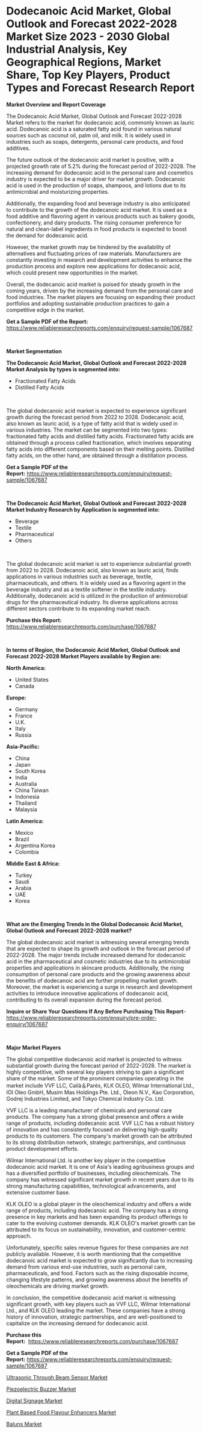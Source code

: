 <p><h1>Dodecanoic Acid Market, Global Outlook and Forecast 2022-2028 Market Size 2023 - 2030 Global Industrial Analysis, Key Geographical Regions, Market Share, Top Key Players, Product Types and Forecast Research Report</h1></p><p><strong>Market Overview and Report Coverage</strong></p>
<p><p>The Dodecanoic Acid Market, Global Outlook and Forecast 2022-2028 Market refers to the market for dodecanoic acid, commonly known as lauric acid. Dodecanoic acid is a saturated fatty acid found in various natural sources such as coconut oil, palm oil, and milk. It is widely used in industries such as soaps, detergents, personal care products, and food additives.</p><p>The future outlook of the dodecanoic acid market is positive, with a projected growth rate of 5.2% during the forecast period of 2022-2028. The increasing demand for dodecanoic acid in the personal care and cosmetics industry is expected to be a major driver for market growth. Dodecanoic acid is used in the production of soaps, shampoos, and lotions due to its antimicrobial and moisturizing properties.</p><p>Additionally, the expanding food and beverage industry is also anticipated to contribute to the growth of the dodecanoic acid market. It is used as a food additive and flavoring agent in various products such as bakery goods, confectionery, and dairy products. The rising consumer preference for natural and clean-label ingredients in food products is expected to boost the demand for dodecanoic acid.</p><p>However, the market growth may be hindered by the availability of alternatives and fluctuating prices of raw materials. Manufacturers are constantly investing in research and development activities to enhance the production process and explore new applications for dodecanoic acid, which could present new opportunities in the market.</p><p>Overall, the dodecanoic acid market is poised for steady growth in the coming years, driven by the increasing demand from the personal care and food industries. The market players are focusing on expanding their product portfolios and adopting sustainable production practices to gain a competitive edge in the market.</p></p>
<p><strong>Get a Sample PDF of the Report:</strong> <a href="https://www.reliableresearchreports.com/enquiry/request-sample/1067687">https://www.reliableresearchreports.com/enquiry/request-sample/1067687</a></p>
<p>&nbsp;</p>
<p><strong>Market Segmentation</strong></p>
<p><strong>The Dodecanoic Acid Market, Global Outlook and Forecast 2022-2028 Market Analysis by types is segmented into:</strong></p>
<p><ul><li>Fractionated Fatty Acids</li><li>Distilled Fatty Acids</li></ul></p>
<p>&nbsp;</p>
<p><p>The global dodecanoic acid market is expected to experience significant growth during the forecast period from 2022 to 2028. Dodecanoic acid, also known as lauric acid, is a type of fatty acid that is widely used in various industries. The market can be segmented into two types: fractionated fatty acids and distilled fatty acids. Fractionated fatty acids are obtained through a process called fractionation, which involves separating fatty acids into different components based on their melting points. Distilled fatty acids, on the other hand, are obtained through a distillation process.</p></p>
<p><strong>Get a Sample PDF of the Report:</strong>&nbsp;<a href="https://www.reliableresearchreports.com/enquiry/request-sample/1067687">https://www.reliableresearchreports.com/enquiry/request-sample/1067687</a></p>
<p>&nbsp;</p>
<p><strong>The Dodecanoic Acid Market, Global Outlook and Forecast 2022-2028 Market Industry Research by Application is segmented into:</strong></p>
<p><ul><li>Beverage</li><li>Textile</li><li>Pharmaceutical</li><li>Others</li></ul></p>
<p>&nbsp;</p>
<p><p>The global dodecanoic acid market is set to experience substantial growth from 2022 to 2028. Dodecanoic acid, also known as lauric acid, finds applications in various industries such as beverage, textile, pharmaceuticals, and others. It is widely used as a flavoring agent in the beverage industry and as a textile softener in the textile industry. Additionally, dodecanoic acid is utilized in the production of antimicrobial drugs for the pharmaceutical industry. Its diverse applications across different sectors contribute to its expanding market reach.</p></p>
<p><strong>Purchase this Report:</strong>&nbsp; <a href="https://www.reliableresearchreports.com/purchase/1067687">https://www.reliableresearchreports.com/purchase/1067687</a></p>
<p>&nbsp;</p>
<p><strong>In terms of Region, the Dodecanoic Acid Market, Global Outlook and Forecast 2022-2028 Market Players available by Region are:</strong></p>
<p>
    <p> <strong> North America: </strong>
        <ul>
            <li>United States</li>
            <li>Canada</li>
        </ul>
        </p> 
    <p> <strong> Europe: </strong>
        <ul>
            <li>Germany</li>
            <li>France</li>
            <li>U.K.</li>
            <li>Italy</li>
            <li>Russia</li>
        </ul>
        </p> 
    <p> <strong> Asia-Pacific: </strong>
        <ul>
            <li>China</li>
            <li>Japan</li>
            <li>South Korea</li>
            <li>India</li>
            <li>Australia</li>
            <li>China Taiwan</li>
            <li>Indonesia</li>
            <li>Thailand</li>
            <li>Malaysia</li>
        </ul>
        </p> 
    <p> <strong> Latin America: </strong>
        <ul>
            <li>Mexico</li>
            <li>Brazil</li>
            <li>Argentina Korea</li>
            <li>Colombia</li>
        </ul>
        </p> 
    <p> <strong> Middle East & Africa: </strong>
        <ul>
            <li>Turkey</li>
            <li>Saudi</li>
            <li>Arabia</li>
            <li>UAE</li>
            <li>Korea</li>
        </ul>
    </p>
    </p>
<p>&nbsp;</p>
<p><strong>What are the Emerging Trends in the Global Dodecanoic Acid Market, Global Outlook and Forecast 2022-2028 market?</strong></p>
<p><p>The global dodecanoic acid market is witnessing several emerging trends that are expected to shape its growth and outlook in the forecast period of 2022-2028. The major trends include increased demand for dodecanoic acid in the pharmaceutical and cosmetic industries due to its antimicrobial properties and applications in skincare products. Additionally, the rising consumption of personal care products and the growing awareness about the benefits of dodecanoic acid are further propelling market growth. Moreover, the market is experiencing a surge in research and development activities to introduce innovative applications of dodecanoic acid, contributing to its overall expansion during the forecast period.</p></p>
<p><strong>Inquire or Share Your Questions If Any Before Purchasing This Report</strong>- <a href="https://www.reliableresearchreports.com/enquiry/pre-order-enquiry/1067687">https://www.reliableresearchreports.com/enquiry/pre-order-enquiry/1067687</a></p>
<p>&nbsp;</p>
<p><strong>Major Market Players</strong></p>
<p><p>The global competitive dodecanoic acid market is projected to witness substantial growth during the forecast period of 2022-2028. The market is highly competitive, with several key players striving to gain a significant share of the market. Some of the prominent companies operating in the market include VVF LLC, Cailà＆Parés, KLK OLEO, Wilmar International Ltd., IOI Oleo GmbH, Musim Mas Holdings Pte. Ltd., Oleon N.V., Kao Corporation, Godrej Industries Limited, and Tokyo Chemical Industry Co. Ltd.</p><p>VVF LLC is a leading manufacturer of chemicals and personal care products. The company has a strong global presence and offers a wide range of products, including dodecanoic acid. VVF LLC has a robust history of innovation and has consistently focused on delivering high-quality products to its customers. The company's market growth can be attributed to its strong distribution network, strategic partnerships, and continuous product development efforts.</p><p>Wilmar International Ltd. is another key player in the competitive dodecanoic acid market. It is one of Asia's leading agribusiness groups and has a diversified portfolio of businesses, including oleochemicals. The company has witnessed significant market growth in recent years due to its strong manufacturing capabilities, technological advancements, and extensive customer base.</p><p>KLK OLEO is a global player in the oleochemical industry and offers a wide range of products, including dodecanoic acid. The company has a strong presence in key markets and has been expanding its product offerings to cater to the evolving customer demands. KLK OLEO's market growth can be attributed to its focus on sustainability, innovation, and customer-centric approach.</p><p>Unfortunately, specific sales revenue figures for these companies are not publicly available. However, it is worth mentioning that the competitive dodecanoic acid market is expected to grow significantly due to increasing demand from various end-use industries, such as personal care, pharmaceuticals, and food. Factors such as the rising disposable income, changing lifestyle patterns, and growing awareness about the benefits of oleochemicals are driving market growth.</p><p>In conclusion, the competitive dodecanoic acid market is witnessing significant growth, with key players such as VVF LLC, Wilmar International Ltd., and KLK OLEO leading the market. These companies have a strong history of innovation, strategic partnerships, and are well-positioned to capitalize on the increasing demand for dodecanoic acid.</p></p>
<p><strong>Purchase this Report:</strong>&nbsp;&nbsp;<a href="https://www.reliableresearchreports.com/purchase/1067687">https://www.reliableresearchreports.com/purchase/1067687</a></p>
<p></p>
<p><strong>Get a Sample PDF of the Report:</strong>&nbsp;<a href="https://www.reliableresearchreports.com/enquiry/request-sample/1067687">https://www.reliableresearchreports.com/enquiry/request-sample/1067687</a></p>
<p><p><a href="https://www.linkedin.com/pulse/ultrasonic-through-beam-sensor-market-research-report-v0e4e/">Ultrasonic Through Beam Sensor Market</a></p><p><a href="https://medium.com/@darianswift1922/piezoelectric-buzzer-market-size-growth-forecast-2023-2030-6fcb375f20d4">Piezoelectric Buzzer Market</a></p><p><a href="https://medium.com/@zolajenkins1966/digital-signage-market-size-growth-forecast-2023-2030-8a93d0b30e94">Digital Signage Market</a></p><p><a href="https://www.reportprime.com/plant-based-food-flavour-enhancers-r6739">Plant Based Food Flavour Enhancers Market</a></p><p><a href="https://www.linkedin.com/pulse/baluns-market-size-2023-2030-global-industrial-analysis-nobbe/">Baluns Market</a></p></p>